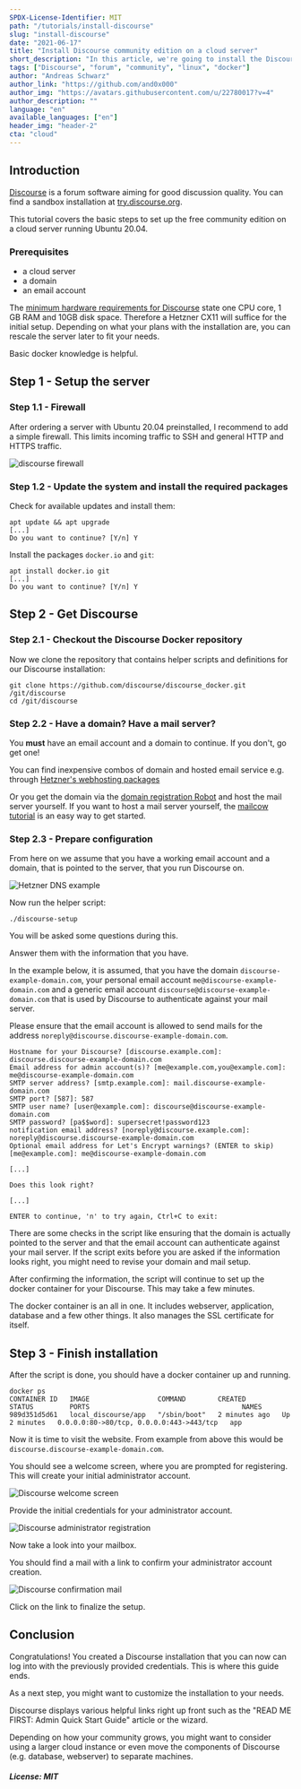 ```yaml
---
SPDX-License-Identifier: MIT
path: "/tutorials/install-discourse"
slug: "install-discourse"
date: "2021-06-17"
title: "Install Discourse community edition on a cloud server"
short_description: "In this article, we're going to install the Discourse community edition on a cloud server"
tags: ["Discourse", "forum", "community", "linux", "docker"]
author: "Andreas Schwarz"
author_link: "https://github.com/and0x000"
author_img: "https://avatars.githubusercontent.com/u/22780017?v=4"
author_description: ""
language: "en"
available_languages: ["en"]
header_img: "header-2"
cta: "cloud"
---
```


## Introduction

[Discourse](https://github.com/discourse/discourse) is a forum software aiming for good discussion quality. You can find a sandbox installation at [try.discourse.org](https://try.discourse.org/).

This tutorial covers the basic steps to set up the free community edition on a cloud server running Ubuntu 20.04.

### Prerequisites

- a cloud server
- a domain
- an email account

The [minimum hardware requirements for Discourse](https://github.com/discourse/discourse/blob/main/docs/INSTALL.md#hardware-requirements) state one CPU core, 1 GB RAM and 10GB disk space. Therefore a Hetzner CX11 will suffice for the initial setup. Depending on what your plans with the installation are, you can rescale the server later to fit your needs.

Basic docker knowledge is helpful.

## Step 1 - Setup the server

### Step 1.1 - Firewall

After ordering a server with Ubuntu 20.04 preinstalled, I recommend to add a simple firewall. This limits incoming traffic to SSH and general HTTP and HTTPS traffic.

![discourse firewall](images/cloud_firewall_ssh+web.png)

### Step 1.2 - Update the system and install the required packages

Check for available updates and install them:

```console
apt update && apt upgrade
[...]
Do you want to continue? [Y/n] Y                                                          
```

Install the packages `docker.io` and `git`:  

```console
apt install docker.io git
[...]
Do you want to continue? [Y/n] Y                                                          
```

## Step 2 - Get Discourse

### Step 2.1 - Checkout the Discourse Docker repository

Now we clone the repository that contains helper scripts and definitions for our Discourse installation:

```console
git clone https://github.com/discourse/discourse_docker.git /git/discourse
cd /git/discourse
```

### Step 2.2 - Have a domain? Have a mail server?

You **must** have an email account and a domain to continue. If you don't, go get one!

You can find inexpensive combos of domain and hosted email service e.g. through [Hetzner's webhosting packages](https://www.hetzner.com/webhosting)

Or you get the domain via the [domain registration Robot](https://www.hetzner.com/registrationrobot) and host the mail server yourself. If you want to host a mail server yourself, the [mailcow tutorial](https://community.hetzner.com/tutorials/setup-mailserver-with-mailcow) is an easy way to get started.

### Step 2.3 - Prepare configuration

From here on we assume that you have a working email account and a domain, that is pointed to the server, that you run Discourse on.

![Hetzner DNS example](images/discourse_domain_dns.png)

Now run the helper script:

```console
./discourse-setup
```

You will be asked some questions during this.

Answer them with the information that you have.

In the example below, it is assumed, that you have the domain `discourse-example-domain.com`, your personal email account `me@discourse-example-domain.com` and a generic email account `discourse@discourse-example-domain.com` that is used by Discourse to authenticate against your mail server.

Please ensure that the email account is allowed to send mails for the address `noreply@discourse.discourse-example-domain.com`.

```console
Hostname for your Discourse? [discourse.example.com]: discourse.discourse-example-domain.com
Email address for admin account(s)? [me@example.com,you@example.com]: me@discourse-example-domain.com
SMTP server address? [smtp.example.com]: mail.discourse-example-domain.com
SMTP port? [587]: 587
SMTP user name? [user@example.com]: discourse@discourse-example-domain.com
SMTP password? [pa$$word]: supersecret!password123
notification email address? [noreply@discourse.example.com]: noreply@discourse.discourse-example-domain.com
Optional email address for Let's Encrypt warnings? (ENTER to skip) [me@example.com]: me@discourse-example-domain.com

[...]

Does this look right?                                                 

[...]

ENTER to continue, 'n' to try again, Ctrl+C to exit:
```

There are some checks in the script like ensuring that the domain is actually pointed to the server and that the email account can authenticate against your mail server. If the script exits before you are asked if the information looks right, you might need to revise your domain and mail setup.

After confirming the information, the script will continue to set up the docker container for your Discourse. This may take a few minutes.

The docker container is an all in one. It includes webserver, application, database and a few other things. It also manages the SSL certificate for itself.

## Step 3 - Finish installation

After the script is done, you should have a docker container up and running.

```console
docker ps
CONTAINER ID   IMAGE                 COMMAND        CREATED         STATUS         PORTS                                      NAMES
989d351d5d61   local_discourse/app   "/sbin/boot"   2 minutes ago   Up 2 minutes   0.0.0.0:80->80/tcp, 0.0.0.0:443->443/tcp   app
```

Now it is time to visit the website. From example from above this would be `discourse.discourse-example-domain.com`.

You should see a welcome screen, where you are prompted for registering. This will create your initial administrator account.

![Discourse welcome screen](images/discourse_welcome_screen.png)

Provide the initial credentials for your administrator account.

![Discourse administrator registration](images/discourse_admin_registration.png)

Now take a look into your mailbox.

You should find a mail with a link to confirm your administrator account creation.

![Discourse confirmation mail](images/discourse_confirmation_mail.png)

Click on the link to finalize the setup.

## Conclusion

Congratulations! You created a Discourse installation that you can now can log into with the previously provided credentials. This is where this guide ends.

As a next step, you might want to customize the installation to your needs.

Discourse displays various helpful links right up front such as the "READ ME FIRST: Admin Quick Start Guide" article or the wizard.

Depending on how your community grows, you might want to consider using a larger cloud instance or even move the components of Discourse (e.g. database, webserver) to separate machines.

##### License: MIT

<!--

Contributor's Certificate of Origin

By making a contribution to this project, I certify that:

(a) The contribution was created in whole or in part by me and I have
    the right to submit it under the license indicated in the file; or

(b) The contribution is based upon previous work that, to the best of my
    knowledge, is covered under an appropriate license and I have the
    right under that license to submit that work with modifications,
    whether created in whole or in part by me, under the same license
    (unless I am permitted to submit under a different license), as
    indicated in the file; or

(c) The contribution was provided directly to me by some other person
    who certified (a), (b) or (c) and I have not modified it.

(d) I understand and agree that this project and the contribution are
    public and that a record of the contribution (including all personal
    information I submit with it, including my sign-off) is maintained
    indefinitely and may be redistributed consistent with this project
    or the license(s) involved.

Signed-off-by: [Andreas Schwarz]

-->
